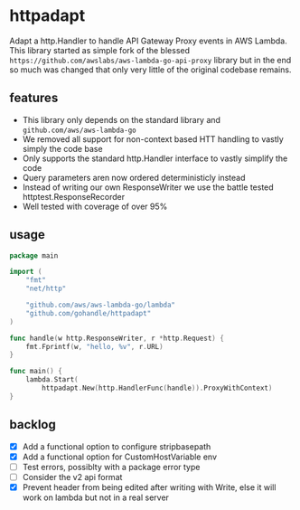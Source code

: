 # httpadapt
Adapt a http.Handler to handle API Gateway Proxy events in AWS Lambda. This library started as 
simple fork of the  blessed `https://github.com/awslabs/aws-lambda-go-api-proxy` library but in the
end so much was changed that only very little of the original codebase remains.

## features
- This library only depends on the standard library and `github.com/aws/aws-lambda-go`
- We removed all support for non-context based HTT handling to vastly simply the code base
- Only supports the standard http.Handler interface to vastly simplify the code
- Query parameters aren now ordered deterministicly instead
- Instead of writing our own ResponseWriter we use the battle tested httptest.ResponseRecorder 
- Well tested with coverage of over 95%

## usage

```Go
package main

import (
	"fmt"
	"net/http"

	"github.com/aws/aws-lambda-go/lambda"
	"github.com/gohandle/httpadapt"
)

func handle(w http.ResponseWriter, r *http.Request) {
	fmt.Fprintf(w, "hello, %v", r.URL)
}

func main() {
	lambda.Start(
		httpadapt.New(http.HandlerFunc(handle)).ProxyWithContext)
}
```

## backlog
- [x] Add a functional option to configure stripbasepath
- [x] Add a functional option for CustomHostVariable env
- [ ] Test errors, possiblty with a package error type
- [ ] Consider the v2 api format
- [x] Prevent header from being edited after writing with Write, else it will work on lambda but 
      not in a real server